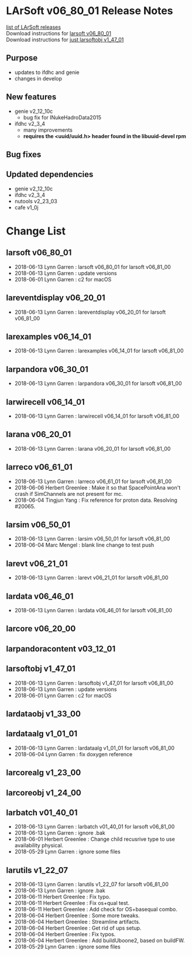 # LArSoft v06_80_01 Release Notes



[list of LArSoft releases](LArSoft_release_list)  
Download instructions for [larsoft v06_80_01](http://scisoft.fnal.gov/scisoft/bundles/larsoft/v06_80_01/larsoft-v06_80_01.html)  
Download instructions for [just larsoftobj v1_47_01](http://scisoft.fnal.gov/scisoft/bundles/larsoftobj/v1_47_01/larsoftobj-v1_47_01.html)

## Purpose

-   updates to ifdhc and genie
-   changes in develop

## New features

-   genie v2_12_10c
    -   bug fix for INukeHadroData2015
-   ifdhc v2_3_4
    -   many improvements
    -   **requires the \<uuid/uuid.h\> header found in the libuuid-devel rpm**

## Bug fixes

## Updated dependencies

-   genie v2_12_10c
-   ifdhc v2_3_4
-   nutools v2_23_03
-   cafe v1_0j

# Change List

## larsoft v06_80_01

-   2018-06-13 Lynn Garren : larsoft v06_80_01 for larsoft v06_81_00
-   2018-06-13 Lynn Garren : update versions
-   2018-06-01 Lynn Garren : c2 for macOS

## lareventdisplay v06_20_01

-   2018-06-13 Lynn Garren : lareventdisplay v06_20_01 for larsoft v06_81_00

## larexamples v06_14_01

-   2018-06-13 Lynn Garren : larexamples v06_14_01 for larsoft v06_81_00

## larpandora v06_30_01

-   2018-06-13 Lynn Garren : larpandora v06_30_01 for larsoft v06_81_00

## larwirecell v06_14_01

-   2018-06-13 Lynn Garren : larwirecell v06_14_01 for larsoft v06_81_00

## larana v06_20_01

-   2018-06-13 Lynn Garren : larana v06_20_01 for larsoft v06_81_00

## larreco v06_61_01

-   2018-06-13 Lynn Garren : larreco v06_61_01 for larsoft v06_81_00
-   2018-06-06 Herbert Greenlee : Make it so that SpacePointAna won't crash if SimChannels are not present for mc.
-   2018-06-04 Tingjun Yang : Fix reference for proton data. Resolving \#20065.

## larsim v06_50_01

-   2018-06-13 Lynn Garren : larsim v06_50_01 for larsoft v06_81_00
-   2018-06-04 Marc Mengel : blank line change to test push

## larevt v06_21_01

-   2018-06-13 Lynn Garren : larevt v06_21_01 for larsoft v06_81_00

## lardata v06_46_01

-   2018-06-13 Lynn Garren : lardata v06_46_01 for larsoft v06_81_00

## larcore v06_20_00

## larpandoracontent v03_12_01

## larsoftobj v1_47_01

-   2018-06-13 Lynn Garren : larsoftobj v1_47_01 for larsoft v06_81_00
-   2018-06-13 Lynn Garren : update versions
-   2018-06-01 Lynn Garren : c2 for macOS

## lardataobj v1_33_00

## lardataalg v1_01_01

-   2018-06-13 Lynn Garren : lardataalg v1_01_01 for larsoft v06_81_00
-   2018-06-04 Lynn Garren : fix doxygen reference

## larcorealg v1_23_00

## larcoreobj v1_24_00

## larbatch v01_40_01

-   2018-06-13 Lynn Garren : larbatch v01_40_01 for larsoft v06_81_00
-   2018-06-13 Lynn Garren : ignore .bak
-   2018-06-01 Herbert Greenlee : Change child recusrive type to use availability physical.
-   2018-05-29 Lynn Garren : ignore some files

## larutils v1_22_07

-   2018-06-13 Lynn Garren : larutils v1_22_07 for larsoft v06_81_00
-   2018-06-13 Lynn Garren : ignore .bak
-   2018-06-11 Herbert Greenlee : Fix typo.
-   2018-06-11 Herbert Greenlee : Fix os+qual test.
-   2018-06-11 Herbert Greenlee : Add check for OS+basequal combo.
-   2018-06-04 Herbert Greenlee : Some more tweaks.
-   2018-06-04 Herbert Greenlee : Streamline artifacts.
-   2018-06-04 Herbert Greenlee : Get rid of ups setup.
-   2018-06-04 Herbert Greenlee : Fix typos.
-   2018-06-04 Herbert Greenlee : Add buildUboone2, based on buildFW.
-   2018-05-29 Lynn Garren : ignore some files
